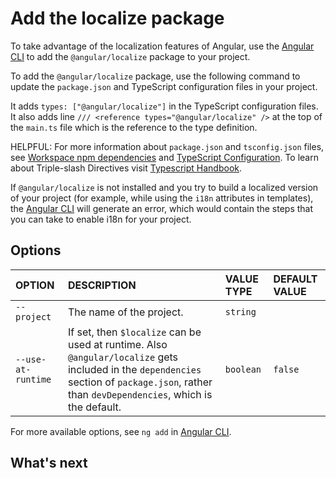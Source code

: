 # Add the localize package

To take advantage of the localization features of Angular, use the [Angular CLI][CliMain] to add the `@angular/localize` package to your project.

To add the `@angular/localize` package, use the following command to update the `package.json` and TypeScript configuration files in your project.

<docs-code path="adev/src/content/examples/i18n/doc-files/commands.sh" visibleRegion="add-localize"/>

It adds `types: ["@angular/localize"]` in the TypeScript configuration files.
It also adds line `/// <reference types="@angular/localize" />` at the top of the `main.ts` file which is the reference to the type definition.

HELPFUL: For more information about `package.json` and `tsconfig.json` files, see [Workspace npm dependencies][GuideNpmPackages] and [TypeScript Configuration][GuideTsConfig]. To learn about Triple-slash Directives visit [Typescript Handbook](https://www.typescriptlang.org/docs/handbook/triple-slash-directives.html#-reference-types-).

If `@angular/localize` is not installed and you try to build a localized version of your project (for example, while using the `i18n` attributes in templates), the [Angular CLI][CliMain] will generate an error, which would contain the steps that you can take to enable i18n for your project.

## Options

| OPTION           | DESCRIPTION | VALUE TYPE | DEFAULT VALUE
|:---              |:---    |:------     |:------
| `--project`      | The name of the project. | `string` |
| `--use-at-runtime` | If set, then `$localize` can be used at runtime. Also `@angular/localize` gets included in the `dependencies` section of `package.json`, rather than `devDependencies`, which is the default.  | `boolean` | `false`

For more available options, see `ng add` in [Angular CLI][CliMain].

## What's next

<docs-pill-row>
  <docs-pill href="guide/i18n/locale-id" title="Refer to locales by ID"/>
</docs-pill-row>

[CliMain]: cli "CLI Overview and Command Reference | Angular"

[GuideNpmPackages]: reference/configs/npm-packages "Workspace npm dependencies | Angular"

[GuideTsConfig]: https://www.typescriptlang.org/docs/handbook/tsconfig-json.html "TypeScript Configuration"
